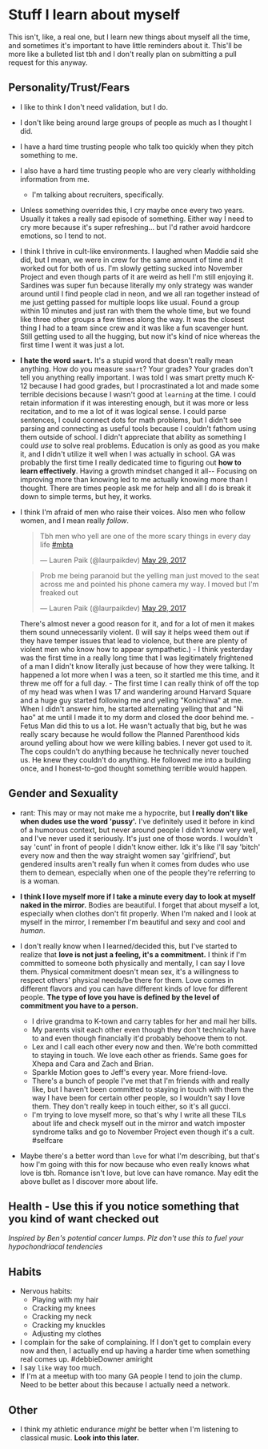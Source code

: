 # Stuff I learn about myself

This isn't, like, a real one, but I learn new things about myself all the time, and sometimes it's important to have little reminders about it. This'll be more like a bulleted list tbh and I don't really plan on submitting a pull request for this anyway.

## Personality/Trust/Fears

-   I like to think I don't need validation, but I do.
-   I don't like being around large groups of people as much as I thought I did.
-   I have a hard time trusting people who talk too quickly when they pitch something to me.
-   I also have a hard time trusting people who are very clearly withholding information from me.
    -   I'm talking about recruiters, specifically.
-   Unless something overrides this, I cry maybe once every two years. Usually it takes a really sad episode of something. Either way I need to cry more because it's super refreshing... but I'd rather avoid hardcore emotions, so I tend to not.
-   I think I thrive in cult-like environments. I laughed when Maddie said she did, but I mean, we were in crew for the same amount of time and it worked out for both of us. I'm slowly getting sucked into November Project and even though parts of it are weird as hell I'm still enjoying it. Sardines was super fun because literally my only strategy was wander around until I find people clad in neon, and we all ran together instead of me just getting passed for multiple loops like usual. Found a group within 10 minutes and just ran with them the whole time, but we found like three other groups a few times along the way. It was the closest thing I had to a team since crew and it was like a fun scavenger hunt. Still getting used to all the hugging, but now it's kind of nice whereas the first time I went it was just a lot.
-   **I hate the word `smart`.** It's a stupid word that doesn't really mean anything. How do you measure `smart`? Your grades? Your grades don't tell you anything really important. I was told I was smart pretty much K-12 because I had good grades, but I procrastinated a lot and made some terrible decisions because I wasn't good at `learning` at the time. I could retain information if it was interesting enough, but it was more or less recitation, and to me a lot of it was logical sense. I could parse sentences, I could connect dots for math problems, but I didn't see parsing and connecting as useful tools because I couldn't fathom using them outside of school. I didn't appreciate that ability as something I could _use_ to solve real problems. Education is only as good as you make it, and I didn't utilize it well when I was actually in school. GA was probably the first time I really dedicated time to figuring out **how to learn effectively**. Having a growth mindset changed it all-- Focusing on improving more than knowing led to me actually knowing more than I thought. There are times people ask me for help and all I do is break it down to simple terms, but hey, it works.
    <!-- -   Mostly just annoyed because my sister said she wanted to get a summer job and my mom views her in numbers when really my sister is super talented, just not in a strictly academic sense. My sister has imagination and intuition and tbh I don't really care that physics isn't clicking with her because she knows what she likes and she pursues that. My mom says she needs more discipline, but honestly what better discipline is there than getting an annoying, minimum wage service industry job? -->
-   I think I'm afraid of men who raise their voices. Also men who follow women, and I mean really _follow_.
    <blockquote class="twitter-tweet" data-lang="en"><p lang="en" dir="ltr">Tbh men who yell are one of the more scary things in every day life <a href="https://twitter.com/hashtag/mbta?src=hash">#mbta</a></p>&mdash; Lauren Paik (@laurpaikdev) <a href="https://twitter.com/laurpaikdev/status/869167506480664576">May 29, 2017</a></blockquote>
    <script async src="//platform.twitter.com/widgets.js" charset="utf-8"></script>

    <blockquote class="twitter-tweet" data-lang="en"><p lang="en" dir="ltr">Prob me being paranoid but the yelling man just moved to the seat across me and pointed his phone camera my way. I moved but I&#39;m freaked out</p>&mdash; Lauren Paik (@laurpaikdev) <a href="https://twitter.com/laurpaikdev/status/869170187307810816">May 29, 2017</a></blockquote>
    <script async src="//platform.twitter.com/widgets.js" charset="utf-8"></script>
    There's almost never a good reason for it, and for a lot of men it makes them sound unnecessarily violent. (I will say it helps weed them out if they have temper issues that lead to violence, but there are plenty of violent men who know how to appear sympathetic.)
    -   I think yesterday was the first time in a really long time that I was legitimately frightened of a man I didn't know literally just because of how they were talking. It happened a lot more when I was a teen, so it startled me this time, and it threw me off for a full day.
    -   The first time I can really think of off the top of my head was when I was 17 and wandering around Harvard Square and a huge guy started following me and yelling "Konichiwa" at me. When I didn't answer him, he started alternating yelling that and "Ni hao" at me until I made it to my dorm and closed the door behind me.
    -   Fetus Man did this to us a lot. He wasn't actually that big, but he was really scary because he would follow the Planned Parenthood kids around yelling about how we were killing babies. I never got used to it. The cops couldn't do anything because he technically never touched us. He knew they couldn't do anything. He followed me into a building once, and I honest-to-god thought something terrible would happen.
    <!-- -   Jason yelling and banging on Alec and Emmett's door that one time at 4 in the morning. It was the night I was too scared to sleep in my room because I had figured out the night before that he wouldn't take no for an answer and he'd guilt me until I agreed because he was manipulative like that. Emmett literally told him that I didn't want to talk to him and he needed to leave, and it was honestly the nicest thing anyone has ever done for me, but he doesn't know I was awake for it. -->

<!-- -   I'm more afraid of elevators than I remembered. I think a lot of the claustrophobia aspect comes from Jason. I don't know if it's worse to be stuck in one by myself or fine but with too many people. Probably the former, but being afraid of the latter means I'll never be stuck in one with too many people, so there's that. -->

## Gender and Sexuality

-   rant: This may or may not make me a hypocrite, but **I really don't like when dudes use the word 'pussy'.** I've definitely used it before in kind of a humorous context, but never around people I didn't know very well, and I've never used it seriously. It's just one of those words. I wouldn't say 'cunt' in front of people I didn't know either. Idk it's like I'll say 'bitch' every now and then the way straight women say 'girlfriend', but gendered insults aren't really fun when it comes from dudes who use them to demean, especially when one of the people they're referring to is a woman.


-   **I think I love myself more if I take a minute every day to look at myself naked in the mirror.** Bodies are beautiful. I forget that about myself a lot, especially when clothes don't fit properly. When I'm naked and I look at myself in the mirror, I remember I'm beautiful and sexy and cool and _human_.


-   I don't really know when I learned/decided this, but I've started to realize that **love is not just a feeling, it's a commitment.** I think if I'm committed to someone both physically and mentally, I can say I love them. Physical commitment doesn't mean sex, it's a willingness to respect others' physical needs/be there for them. Love comes in different flavors and you can have different kinds of love for different people. **The type of love you have is defined by the level of commitment you have to a person.**
    -   I drive grandma to K-town and carry tables for her and mail her bills.
    -   My parents visit each other even though they don't technically have to and even though financially it'd probably behoove them to not.
    -   Lex and I call each other every now and then. We're both committed to staying in touch. We love each other as friends. Same goes for Xhepa and Cara and Zach and Brian.
    -   Sparkle Motion goes to Jeff's every year. More friend-love.
    -   There's a bunch of people I've met that I'm friends with and really like, but I haven't been committed to staying in touch with them the way I have been for certain other people, so I wouldn't say I love them. They don't really keep in touch either, so it's all gucci.

    <!-- -   Arun and I didn't work out because I wasn't willing to move to bumblefuck Florida for him. Realizing this made me realize I wasn't in love with him anymore, and all of a sudden I didn't really want to have sex with him either because, I mean, Florida is a lot of effort for some booty. He said I emasculated him, but he didn't really want to be there for me either so I guess we're even. -->
    -   I'm trying to love myself more, so that's why I write all these TILs about life and check myself out in the mirror and watch imposter syndrome talks and go to November Project even though it's a cult. #selfcare
-   Maybe there's a better word than `love` for what I'm describing, but that's how I'm going with this for now because who even really knows what love is tbh. Romance isn't love, but love can have romance. May edit the above bullet as I discover more about life.

<!--
-  **I don't think about my good exes as much as I think about Jason.** There's a lot I wish I could have told 18-year-old me, but I can't, so I told 나윤 the other day. She was so fucking cool about it. Six years ago I didn't even know if it counted as rape, and there were all those Republicans trying to define it for us. 나 is fifteen and when I told her I used to hate myself because I didn't know what to call it, she immediately said, "No, that's exactly what he did. He pressured you." I almost cried. She's so freaking wonderful, and I feel like I got six years' worth of anxiety and shit off my chest because I shared that with her and because of how she responded. **Obviously I still struggle and have a hard time in certain situations, but her saying that reminds me that I'm surrounded by people who love me and who will listen.** -->

## Health - Use this if you notice something that you kind of want checked out
_Inspired by Ben's potential cancer lumps. Plz don't use this to fuel your hypochondriacal tendencies_

## Habits
-   Nervous habits:
    -   Playing with my hair
    -   Cracking my knees
    -   Cracking my neck
    -   Cracking my knuckles
    -   Adjusting my clothes
-   I complain for the sake of complaining. If I don't get to complain every now and then, I actually end up having a harder time when something real comes up. #debbieDowner amiright
-   I say `like` way too much.
-   If I'm at a meetup with too many GA people I tend to join the clump. Need to be better about this because I actually need a network.

## Other
-   I think my athletic endurance _might_ be better when I'm listening to classical music. **Look into this later.**
